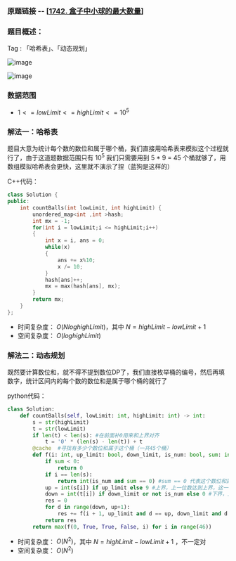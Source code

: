 ### 原题链接 -- [[1742. 盒子中小球的最大数量](https://leetcode.cn/problems/maximum-number-of-balls-in-a-box/)]

### 题目概述：
Tag : 「哈希表」、「动态规划」

![image](https://user-images.githubusercontent.com/99656524/203469572-013d3a97-aa00-479c-8733-aeabb573a8e0.png)

![image](https://user-images.githubusercontent.com/99656524/203469586-40e10875-fad0-4adb-97ae-570e7fe3fb2f.png)

### 数据范围
* $1 <= lowLimit <= highLimit <= 10^5$

### 解法一：哈希表
题目大意为统计每个数的数位和属于哪个桶，我们直接用哈希表来模拟这个过程就行了，由于这道题数据范围只有 $10^5$ 我们只需要用到 5 * 9 = 45 个桶就够了，用数组模拟哈希表会更快，这里就不演示了捏（蓝狗是这样的）

C++代码：
```cpp
class Solution {
public:
    int countBalls(int lowLimit, int highLimit) {
        unordered_map<int ,int >hash;
        int mx = -1;
        for(int i = lowLimit;i <= highLimit;i++)
        {
            int x = i, ans = 0;
            while(x)
            {
                ans += x%10;
                x /= 10;
            }
            hash[ans]++;
            mx = max(hash[ans], mx);
        }
        return mx;
    }
};
```
* 时间复杂度： $O(NloghighLimit)$，其中 $N = highLimit - lowLimit + 1$ 
* 空间复杂度： $O(loghighLimit)$

### 解法二：动态规划
既然要计算数位和，就不得不提到数位DP了，我们直接枚举桶的编号，然后再填数字，统计区间内的每个数的数位和是属于哪个桶的就行了

python代码：
```py
class Solution:
    def countBalls(self, lowLimit: int, highLimit: int) -> int:
        s = str(highLimit)
        t = str(lowLimit)
        if len(t) < len(s): #在前面补0用来和上界对齐
            t = '0' * (len(s) - len(t)) + t
        @cache  #寻找有多少个数位和属于这个桶（一共45个桶）
        def f(i: int, up_limit: bool, down_limit, is_num: bool, sum: int) -> int:
            if sum < 0: 
                return 0
            if i == len(s):
                return int(is_num and sum == 0) #sum == 0 代表这个数位和属于这个桶
            up = int(s[i]) if up_limit else 9 #上界，上一位数达到上界，这一位就只能填到s[i]
            down = int(t[i]) if down_limit or not is_num else 0 #下界，上一位数达到下界，这一位就只能填到t[i]
            res = 0
            for d in range(down, up+1):
                res += f(i + 1, up_limit and d == up, down_limit and d == down, is_num or d > 0, sum - d)
            return res
        return max(f(0, True, True, False, i) for i in range(46))
```
* 时间复杂度： $O(N^2)$，其中 $N = highLimit - lowLimit + 1$ ，不一定对
* 空间复杂度： $O(N^2)$

